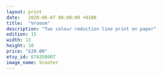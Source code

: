 ```yaml
---
layout: print
date:   2020-06-07 00:00:00 +0100
title:  "Vrooom"
description: "Two colour reduction lino print on paper"
edition: 15
width: 13
height: 10
price: "£20.00"
etsy_id: 674358007
image_name: Scooter
---
```

